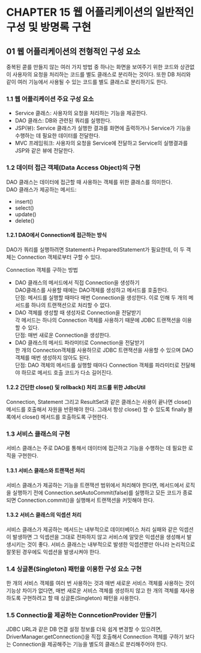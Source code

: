 # CHAPTER 15 웹 어플리케이션의 일반적인 구성 및 방명록 구현
## 01 웹 어플리케이션의 전형적인 구성 요소
중복된 콛를 만들지 않는 여러 가지 방법 중 하나는 화면을 보여주기 위한 코드와 상관없이 사용자의 요청을 처리하는 코드를 별도 클래스로 분리하는 것이다.
또한 DB 처리와 같이 여러 기능에서 사용될 수 있는 코드를 별도 클래스로 분리하기도 한다.

### 1.1 웹 어플리케이션 주요 구성 요소
- Service 클래스: 사용자의 요청을 처리하는 기능을 제공한다.
- DAO 클래스: DB와 관련된 쿼리를 실행한다.
- JSP(뷰): Service 클래스가 실행한 결과를 화면에 출력하거나 Service가 기능을 수행하는 데 필요한 데이터를 전달한다.
- MVC 프레임워크: 사용자의 요청을 Service에 전달하고 Service의 실행결과를 JSP와 같은 뷰에 전달한다.

### 1.2 데이터 접근 객체(Data Access Object)의 구현
DAO 클래스는 데이터에 접근할 때 사용하는 객체를 위한 클래스를 의미한다.<br>
DAO 클래스가 제공하는 메서드:<br> 
- insert()
- select()
- update()
- delete()

#### 1.2.1 DAO에서 Connection에 접근하는 방식
DAO가 쿼리를 실행하려면 Statement나 PreparedStatement가 필요한데, 이 두 객체는 Connection 객체로부터 구할 수 있다.

Connection 객체를 구하는 방법
- DAO 클래스의 메서드에서 직접 Connection을 생성하기<br>DAO클래스를 사용할 때에는 DAO객체를 생성하고 메서드를 호출한다.<br>단점: 메서드를 실행할 때마다 매번 Connection을 생성한다. 이로 인해 두 개의 메서드를 하나의 트랜잭션으로 처리할 수 없다.
- DAO 객체를 생성할 때 생성자로 Connection을 전달받기<br>각 메서드는 하나의 Connection 객체를 사용하기 때문에 JDBC 트랜잭션을 이용할 수 있다.<br>단점: 매번 새로운 Connection을 생성한다.
- DAO 클래스의 메서드 파라미터로 Connection을 전달받기<br>한 개의 Connection객체를 사용하므로 JDBC 트랜잭션을 사용할 수 있으며 DAO 객체를 매번 생성하지 않아도 된다.<br>단점: DAO 객체의 메서드를 실행할 때마다 Connection 객체를 파라미터로 전달해야 하므로 메서드 호출 코드가 다소 길어진다.

#### 1.2.2 간단한 close() 및 rollback() 처리 코드를 위한 JdbcUtil
Connection, Statement 그리고 ResultSet과 같은 클래스는 사용이 끝나면 close() 메서드를 호출해서 자원을 반환해야 한다.
그래서 항상 close() 할 수 있도록 finally 블록에서 close() 메서드를 호출하도록 구현한다.

### 1.3 서비스 클래스의 구현
서비스 클래스는 주로 DAO를 통해서 데이터에 접근하고 기능을 수행하는 데 필요한 로직을 구현한다.

#### 1.3.1 서비스 클래스와 트랜잭션 처리
서비스 클래스가 제공하는 기능을 트랜잭션 범위에서 처리해야 한다면, 메서드에서 로직을 실행하기 전에 Connection.setAutoCommit(false)를 실행하고 모든 코드가 종료되면 Connection.commit()을 실행해서 트랜잭션을 커밋해야 한다.

#### 1.3.2 서비스 클래스의 익셉션 처리
서비스 클래스가 제공하는 메서드는 내부적으로 데이터베이스 처리 실패와 같은 익셉션이 발생하면 그 익셉션을 그대로 전파하지 않고 서비스에 알맞은 익셉션을 생성해서 발생시키는 것이 좋다.
서비스 클래스는 내부적으로 발생한 익셉션뿐만 아니라 논리적으로 잘못된 경우에도 익셉션을 발생시켜야 한다.

### 1.4 싱글톤(Singleton) 패턴을 이용한 구성 요소 구현
한 개의 서비스 객체를 여러 번 사용하는 것과 매번 새로운 서비스 객체를 사용하는 것이 기능상 차이가 없다면, 
매번 새로운 서비스 객체를 생성하지 않고 한 개의 객체를 재사용하도록 구현하려고 할 때 싱글톤(Singleton) 패턴을 사용한다.

### 1.5 Connectio을 제공하는 ConncetionProvider 만들기
JDBC URL과 같은 DB 연결 설정 정보를 더욱 쉽게 변경할 수 있으려면, DriverManager.getConnection()을 직접 호출해서 
Connection 객체를 구하기 보다는 Connection을 제공해주는 기능을 별도의 클래스로 분리해주어야 한다.

